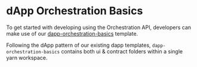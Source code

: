 # dApp Orchestration Basics

To get started with developing using the Orchestration API, developers can make use of our [dapp-orchestration-basics](https://github.com/Agoric/dapp-orchestration-basics) template.

Following the dApp pattern of our existing dapp templates, `dapp-orchestration-basics` contains both ui & contract folders within a single yarn workspace.
